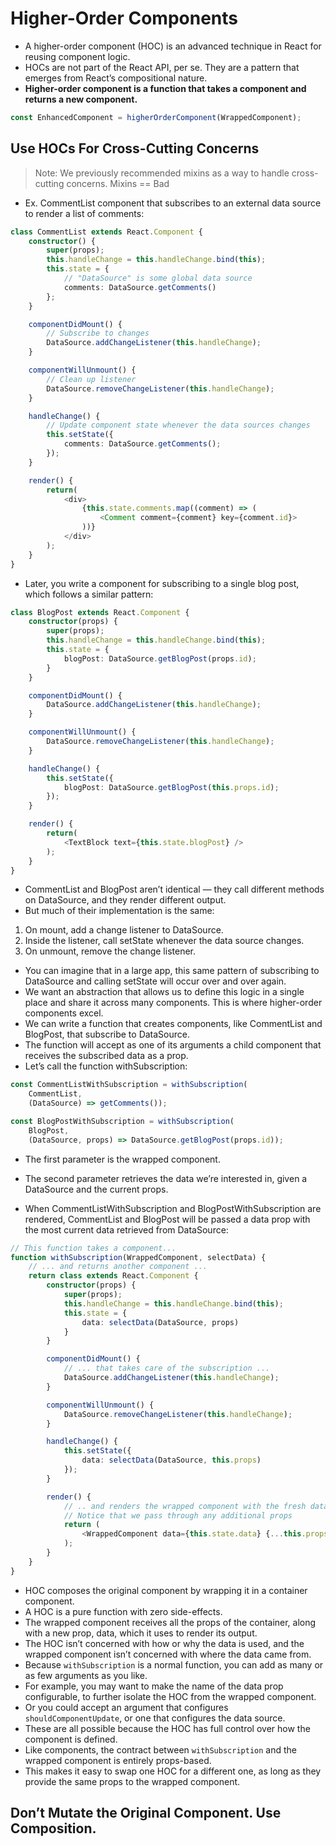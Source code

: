 # Higher-Order Components

* A higher-order component (HOC) is an advanced technique in React for reusing component logic. 
* HOCs are not part of the React API, per se. They are a pattern that emerges from React’s compositional nature.
* **Higher-order component is a function that takes a component and returns a new component.**

```ts
const EnhancedComponent = higherOrderComponent(WrappedComponent);
```

## Use HOCs For Cross-Cutting Concerns

> Note:
> We previously recommended mixins as a way to handle cross-cutting concerns. 
> Mixins == Bad

* Ex. CommentList component that subscribes to an external data source to render a list of comments:

```ts
class CommentList extends React.Component {
    constructor() {
        super(props);
        this.handleChange = this.handleChange.bind(this);
        this.state = {
            // "DataSource" is some global data source
            comments: DataSource.getComments()
        };
    }

    componentDidMount() {
        // Subscribe to changes
        DataSource.addChangeListener(this.handleChange);
    }

    componentWillUnmount() {
        // Clean up listener
        DataSource.removeChangeListener(this.handleChange);
    }

    handleChange() {
        // Update component state whenever the data sources changes
        this.setState({
            comments: DataSource.getComments();
        });
    }

    render() {
        return(
            <div>
                {this.state.comments.map((comment) => (
                    <Comment comment={comment} key={comment.id}>
                ))}
            </div>
        );
    }
}
```

* Later, you write a component for subscribing to a single blog post, which follows a similar pattern:

```ts
class BlogPost extends React.Component {
    constructor(props) {
        super(props);
        this.handleChange = this.handleChange.bind(this);
        this.state = {
            blogPost: DataSource.getBlogPost(props.id);
        }
    }

    componentDidMount() {
        DataSource.addChangeListener(this.handleChange);
    }

    componentWillUnmount() {
        DataSource.removeChangeListener(this.handleChange);
    }

    handleChange() {
        this.setState({
            blogPost: DataSource.getBlogPost(this.props.id);
        });
    }

    render() {
        return(
            <TextBlock text={this.state.blogPost} />
        );
    }
}
```

* CommentList and BlogPost aren’t identical — they call different methods on DataSource, and they render different output. 
* But much of their implementation is the same:

1. On mount, add a change listener to DataSource.
1. Inside the listener, call setState whenever the data source changes.
1. On unmount, remove the change listener.

* You can imagine that in a large app, this same pattern of subscribing to DataSource and calling setState will occur over and over again. 
* We want an abstraction that allows us to define this logic in a single place and share it across many components. This is where higher-order components excel.
* We can write a function that creates components, like CommentList and BlogPost, that subscribe to DataSource. 
* The function will accept as one of its arguments a child component that receives the subscribed data as a prop. 
* Let’s call the function withSubscription:

```ts
const CommentListWithSubscription = withSubscription(
    CommentList,
    (DataSource) => getComments());

const BlogPostWithSubscription = withSubscription(
    BlogPost,
    (DataSource, props) => DataSource.getBlogPost(props.id));
```

* The first parameter is the wrapped component. 
* The second parameter retrieves the data we’re interested in, given a DataSource and the current props.

* When CommentListWithSubscription and BlogPostWithSubscription are rendered, CommentList and BlogPost will be passed a data prop with the most current data retrieved from DataSource:

```ts
// This function takes a component...
function withSubscription(WrappedComponent, selectData) {
    // ... and returns another component ...
    return class extends React.Component {
        constructor(props) {
            super(props);
            this.handleChange = this.handleChange.bind(this);
            this.state = {
                data: selectData(DataSource, props)
            }
        }

        componentDidMount() {
            // ... that takes care of the subscription ...
            DataSource.addChangeListener(this.handleChange);
        }

        componentWillUnmount() {
            DataSource.removeChangeListener(this.handleChange);
        }

        handleChange() {
            this.setState({
                data: selectData(DataSource, this.props)
            });
        }

        render() {
            // .. and renders the wrapped component with the fresh data!
            // Notice that we pass through any additional props
            return (
                <WrappedComponent data={this.state.data} {...this.props} />
            );
        }
    }
}
```

* HOC composes the original component by wrapping it in a container component. 
* A HOC is a pure function with zero side-effects.
* The wrapped component receives all the props of the container, along with a new prop, data, which it uses to render its output. 
* The HOC isn’t concerned with how or why the data is used, and the wrapped component isn’t concerned with where the data came from.
* Because `withSubscription` is a normal function, you can add as many or as few arguments as you like. 
* For example, you may want to make the name of the data prop configurable, to further isolate the HOC from the wrapped component. 
* Or you could accept an argument that configures `shouldComponentUpdate`, or one that configures the data source. 
* These are all possible because the HOC has full control over how the component is defined.
* Like components, the contract between `withSubscription` and the wrapped component is entirely props-based. 
* This makes it easy to swap one HOC for a different one, as long as they provide the same props to the wrapped component.

## Don’t Mutate the Original Component. Use Composition.